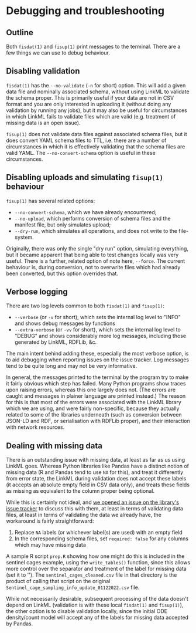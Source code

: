 # Debugging and troubleshooting
## Outline

Both `fisdat(1)` and `fisup(1)` print messages to the terminal. There are a few things we can use to debug behaviour.

## Disabling validation

`fisdat(1)` has the `--no-validate` (`-n` for short) option. This will add a given data file and nominally associated schema, without using LinkML to validate the schema proper. This is primarily useful if your data are not in CSV format and you are only interested in uploading it (without doing any validation by running any jobs), but it may also be useful for circumstances in which LinkML fails to validate files which are valid (e.g. treatment of missing data is an open issue).

`fisup(1)` does not validate data files against associated schema files, but it does convert YAML schema files to TTL, i.e. there are a number of circumstances in which it is effectively validating that the schema files are valid YAML. The `--no-convert-schema` option is useful in these circumstances.

## Disabling uploads and simulating `fisup(1)` behaviour

`fisup(1)` has several related options:
- `--no-convert-schema`, which we have already encountered;
- `--no-upload`, which performs conversion of schema files and the manifest file, but only simulates upload;
- `--dry-run`, which simulates all operations, and does not write to the file-system.

Originally, there was only the single "dry run" option, simulating everything, but it became apparent that being able to test changes locally was very useful. There is a further, related option of note here, `--force`. The current behaviour is, during conversion, not to overwrite files which had already been converted, but this option overrides that.

## Verbose logging

There are two log levels common to both `fisdat(1)` and `fisup(1)`:
- `--verbose` (or `-v` for short), which sets the internal log level to "INFO" and shows debug messages by functions
- `--extra-verbose` (or `-vv` for short), which sets the internal log level to "DEBUG" and shows considerably more log messages, including those generated by LinkML, RDFLib, &c. 

The main intent behind adding these, especially the most verbose option, is to aid debugging when reporting issues on the issue tracker. Log messages tend to be quite long and may not be very informative.

In general, the messages printed to the terminal by the program try to make it fairly obvious which step has failed. Many Python programs show traces upon raising errors, whereas this one largely does not. (The errors are caught and messages in plainer language are printed instead.) The reason for this is that most of the errors were associated with the LinkML library which we are using, and were fairly non-specific, because they actually related to some of the libraries underneath (such as conversion between JSON-LD and RDF, or serialisation with RDFLib proper), and their interaction with network resources. 

## Dealing with missing data

There is an outstanding issue with missing data, at least as far as us using LinkML goes. Whereas Python libraries like Pandas have a distinct notion of missing data (R and Pandas tend to use `NA` for this), and treat it differently from error state, the LinkML during validation does not accept these labels (it accepts an absolute empty field in CSV data only), and treats these fields as missing as equivalent to the column proper being optional.

While this is certainly not ideal, and [we opened an issue on the library's issue tracker](https://github.com/linkml/linkml/issues/1994) to discuss this with them, at least in terms of validating data files, at least in terms of validating the data we already have, the workaround is fairly straightforward:

1. Replace `NA` labels (or whichever label(s) are used) with an empty field
2. In the corresponding schema files, set `required: false` for any columns which may have missing data

A sample R script `prep.R` showing how one might do this is included in the sentinel cages example, using the `write_tables()` function, since this allows more control over the separator and treatment of the label for missing data (set it to ''). The `sentinel_cages_cleaned.csv` file in that directory is the product of calling that script on the original `Sentinel_cage_sampling_info_update_01122022.csv` file.

While not necessarily desirable, subsequent processing of the data doesn't depend on LinkML (validation is with these local `fisdat(1)` and `fisup(1)`), the other option is to disable validation locally, since the initial ODE density/count model will accept any of the labels for missing data accepted by Pandas.
